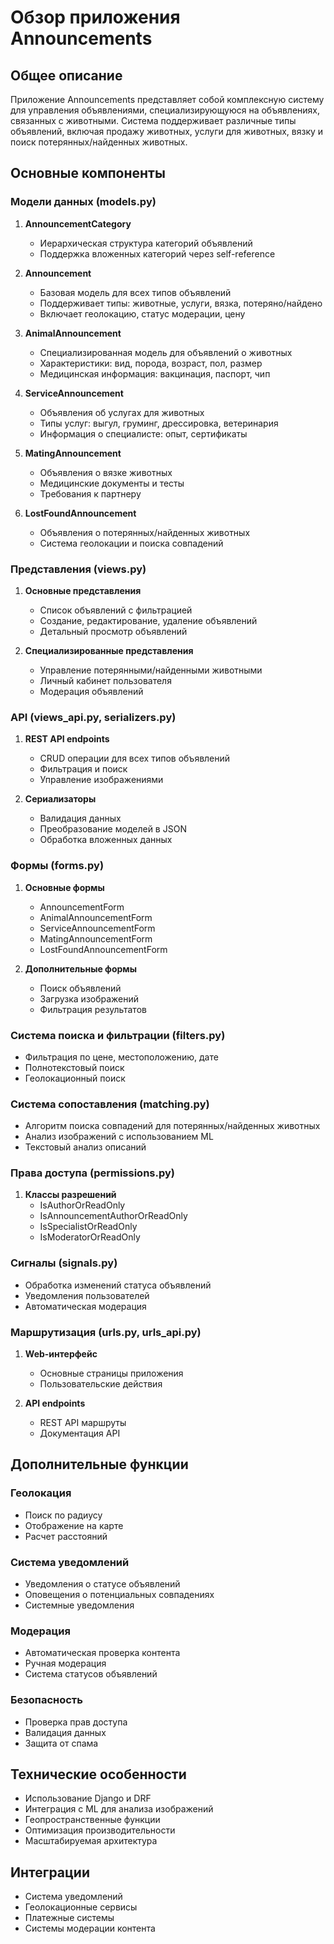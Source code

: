 # Обзор приложения Announcements

## Общее описание
Приложение Announcements представляет собой комплексную систему для управления объявлениями, специализирующуюся на объявлениях, связанных с животными. Система поддерживает различные типы объявлений, включая продажу животных, услуги для животных, вязку и поиск потерянных/найденных животных.

## Основные компоненты

### Модели данных (models.py)
1. **AnnouncementCategory**
   - Иерархическая структура категорий объявлений
   - Поддержка вложенных категорий через self-reference

2. **Announcement**
   - Базовая модель для всех типов объявлений
   - Поддерживает типы: животные, услуги, вязка, потеряно/найдено
   - Включает геолокацию, статус модерации, цену

3. **AnimalAnnouncement**
   - Специализированная модель для объявлений о животных
   - Характеристики: вид, порода, возраст, пол, размер
   - Медицинская информация: вакцинация, паспорт, чип

4. **ServiceAnnouncement**
   - Объявления об услугах для животных
   - Типы услуг: выгул, груминг, дрессировка, ветеринария
   - Информация о специалисте: опыт, сертификаты

5. **MatingAnnouncement**
   - Объявления о вязке животных
   - Медицинские документы и тесты
   - Требования к партнеру

6. **LostFoundAnnouncement**
   - Объявления о потерянных/найденных животных
   - Система геолокации и поиска совпадений

### Представления (views.py)
1. **Основные представления**
   - Список объявлений с фильтрацией
   - Создание, редактирование, удаление объявлений
   - Детальный просмотр объявлений

2. **Специализированные представления**
   - Управление потерянными/найденными животными
   - Личный кабинет пользователя
   - Модерация объявлений

### API (views_api.py, serializers.py)
1. **REST API endpoints**
   - CRUD операции для всех типов объявлений
   - Фильтрация и поиск
   - Управление изображениями

2. **Сериализаторы**
   - Валидация данных
   - Преобразование моделей в JSON
   - Обработка вложенных данных

### Формы (forms.py)
1. **Основные формы**
   - AnnouncementForm
   - AnimalAnnouncementForm
   - ServiceAnnouncementForm
   - MatingAnnouncementForm
   - LostFoundAnnouncementForm

2. **Дополнительные формы**
   - Поиск объявлений
   - Загрузка изображений
   - Фильтрация результатов

### Система поиска и фильтрации (filters.py)
- Фильтрация по цене, местоположению, дате
- Полнотекстовый поиск
- Геолокационный поиск

### Система сопоставления (matching.py)
- Алгоритм поиска совпадений для потерянных/найденных животных
- Анализ изображений с использованием ML
- Текстовый анализ описаний

### Права доступа (permissions.py)
1. **Классы разрешений**
   - IsAuthorOrReadOnly
   - IsAnnouncementAuthorOrReadOnly
   - IsSpecialistOrReadOnly
   - IsModeratorOrReadOnly

### Сигналы (signals.py)
- Обработка изменений статуса объявлений
- Уведомления пользователей
- Автоматическая модерация

### Маршрутизация (urls.py, urls_api.py)
1. **Web-интерфейс**
   - Основные страницы приложения
   - Пользовательские действия

2. **API endpoints**
   - REST API маршруты
   - Документация API

## Дополнительные функции

### Геолокация
- Поиск по радиусу
- Отображение на карте
- Расчет расстояний

### Система уведомлений
- Уведомления о статусе объявлений
- Оповещения о потенциальных совпадениях
- Системные уведомления

### Модерация
- Автоматическая проверка контента
- Ручная модерация
- Система статусов объявлений

### Безопасность
- Проверка прав доступа
- Валидация данных
- Защита от спама

## Технические особенности
- Использование Django и DRF
- Интеграция с ML для анализа изображений
- Геопространственные функции
- Оптимизация производительности
- Масштабируемая архитектура

## Интеграции
- Система уведомлений
- Геолокационные сервисы
- Платежные системы
- Системы модерации контента 
